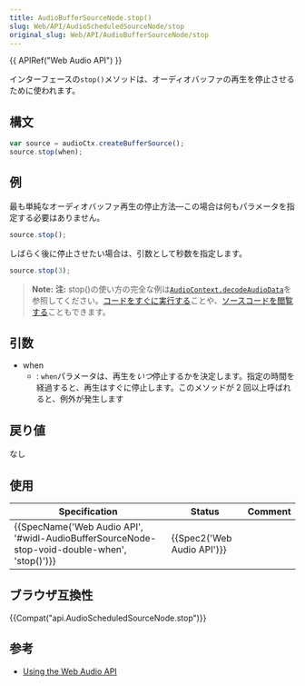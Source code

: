 ```yaml
---
title: AudioBufferSourceNode.stop()
slug: Web/API/AudioScheduledSourceNode/stop
original_slug: Web/API/AudioBufferSourceNode/stop
---
```

{{ APIRef("Web Audio API") }}

インターフェースの`stop()`メソッドは、オーディオバッファの再生を停止させるために使われます。

## 構文

```js
var source = audioCtx.createBufferSource();
source.stop(when);
```

## 例

最も単純なオーディオバッファ再生の停止方法—この場合は何もパラメータを指定する必要はありません。

```js
source.stop();
```

しばらく後に停止させたい場合は、引数として秒数を指定します。

```js
source.stop(3);
```

> **Note:** **注:** stop()の使い方の完全な例は[`AudioContext.decodeAudioData`](/ja/docs/Web/API/AudioContext/decodeAudioData "これはオーディオトラックからWeb Audio APIで音源を生成するよい方法です。")を参照してください。[コードをすぐに実行する](http://mdn.github.io/decode-audio-data/)ことや、[ソースコードを閲覧する](https://github.com/mdn/decode-audio-data)こともできます。

## 引数

- when
  - : `when`パラメータは、再生を*いつ*停止するかを決定します。指定の時間を経過すると、再生はすぐに停止します。このメソッドが 2 回以上呼ばれると、例外が発生します

## 戻り値

なし

## 使用

| Specification                                                                                                                | Status                               | Comment |
| ---------------------------------------------------------------------------------------------------------------------------- | ------------------------------------ | ------- |
| {{SpecName('Web Audio API', '#widl-AudioBufferSourceNode-stop-void-double-when', 'stop()')}} | {{Spec2('Web Audio API')}} |         |

## ブラウザ互換性

{{Compat("api.AudioScheduledSourceNode.stop")}}

## 参考

- [Using the Web Audio API](/ja/docs/Web/API/Web_Audio_API/Using_Web_Audio_API)
